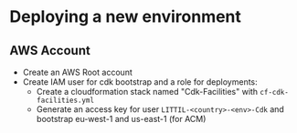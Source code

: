 # Deploying a new environment

## AWS Account
- Create an AWS Root account
- Create IAM user for cdk bootstrap and a role for deployments:
    - Create a cloudformation stack named "Cdk-Facilities" with `cf-cdk-facilities.yml`
    - Generate an access key for user `LITTIL-<country>-<env>-Cdk` and bootstrap eu-west-1 and us-east-1 (for ACM)
